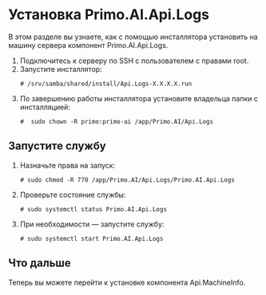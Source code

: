 # Установка Primo.AI.Api.Logs 

В этом разделе вы узнаете, как с помощью инсталлятора установить на машину сервера компонент Primo.AI.Api.Logs.

1. Подключитесь к серверу по SSH с пользователем с правами root. 
1. Запустите инсталлятор:
   ```
   # /srv/samba/shared/install/Api.Logs-X.X.X.X.run
   ```
1. По завершению работы инсталлятора установите владельца папки с инсталляцией:
   ```
   #  sudo chown -R primo:primo-ai /app/Primo.AI/Api.Logs
   ```

## Запустите службу

1. Назначьте права на запуск:
   ```
   # sudo chmod -R 770 /app/Primo.AI/Api.Logs/Primo.AI.Api.Logs
   ```
1. Проверьте состояние службы:
   ```
   # sudo systemctl status Primo.AI.Api.Logs
   ```
1. При необходимости — запустите службу:
   ```
   # sudo systemctl start Primo.AI.Api.Logs
   ```

## Что дальше

Теперь вы можете перейти к установке компонента Api.MachineInfo.
